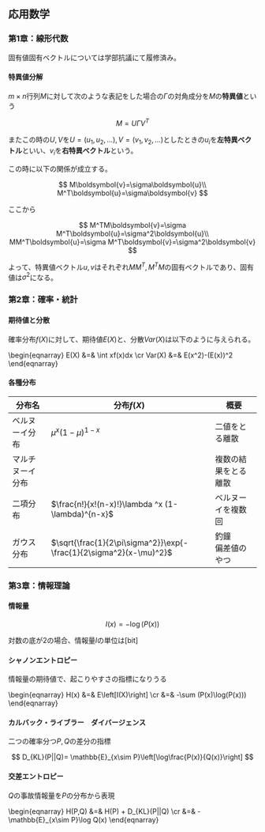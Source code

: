<script type="text/x-mathjax-config">MathJax.Hub.Config({tex2jax:{inlineMath:[['\$','\$'],['\\(','\\)']],processEscapes:true},CommonHTML: {matchFontHeight:false}});</script>
<script type="text/javascript" async src="https://cdnjs.cloudflare.com/ajax/libs/mathjax/2.7.1/MathJax.js?config=TeX-MML-AM_CHTML"></script>

## 応用数学
### 第1章：線形代数

固有値固有ベクトルについては学部抗議にて履修済み。

#### 特異値分解

$m \times n$行列$M$に対して次のような表記をした場合の$\Gamma$の対角成分を$M$の**特異値**という

$$
M = U\Gamma V^T
$$

またこの時の$U,V$を$U=(u_1,u_2,\dots),V=(v_1,v_2,\dots)$としたときの$u_i$を**左特異ベクトル**といい、$v_i$を**右特異ベクトル**という。


この時に以下の関係が成立する。

$$
M\boldsymbol{v}=\sigma\boldsymbol{u}\\
M^T\boldsymbol{u}=\sigma\boldsymbol{v} 
$$

ここから

$$
M^TM\boldsymbol{v}=\sigma M^T\boldsymbol{u}=\sigma^2\boldsymbol{u}\\
MM^T\boldsymbol{u}=\sigma M^T\boldsymbol{v}=\sigma^2\boldsymbol{v}
$$


よって、特異値ベクトル$u,v$はそれぞれ$MM^T,M^TM$の固有ベクトルであり、固有値は$\sigma^2$になる。


### 第2章：確率・統計

#### 期待値と分散

確率分布$f(X)$に対して、期待値$E(X)$と、分散$Var(X)$は以下のように与えられる。

\begin{eqnarray}
E(X) &=& \int xf(x)dx \cr
Var(X) &=& E(x^2)-(E(x))^2 
\end{eqnarray}

#### 各種分布

| 分布名           | 分布$f(X)$                                                         | 概要                 | 
| ---------------- | ------------------------------------------------------------------ | -------------------- | 
| ベルヌーイ分布   | $\mu ^x (1-\mu)^{1-x}$                                             | 二値をとる離散       | 
| マルチヌーイ分布 |                                                                    | 複数の結果をとる離散 | 
| 二項分布         | $\frac{n!}{x!(n-x)!}\lambda ^x (1-\lambda)^{n-x}$                  | ベルヌーイを複数回   | 
| ガウス分布       | $\sqrt{\frac{1}{2\pi\sigma^2}}\exp{-\frac{1}{2\sigma^2}(x-\mu)^2}$ | 釣鐘<br>偏差値のやつ | 


### 第3章：情報理論

#### 情報量

$$
I(x) = -\log(P(x))
$$

対数の底が2の場合、情報量$I$の単位は[bit]

#### シャノンエントロピー

情報量の期待値で、起こりやすさの指標になりうる

\begin{eqnarray}
H(x) &=& E\left[I(X)\right] \cr
&=& -\sum (P(x)\log(P(x)))
\end{eqnarray}

#### カルバック・ライブラー　ダイバージェンス

二つの確率分つ$P,Q$の差分の指標

$$
D_{KL}(P||Q)= \mathbb{E}_{x\sim P}\left[\log\frac{P(x)}{Q(x)}\right]
$$


#### 交差エントロピー

$Q$の事故情報量を$P$の分布から表現

\begin{eqnarray}
H(P,Q) &=& H(P) + D_{KL}(P||Q) \cr
&=& -\mathbb{E}_{x\sim P}\log Q(x)
\end{eqnarray}
